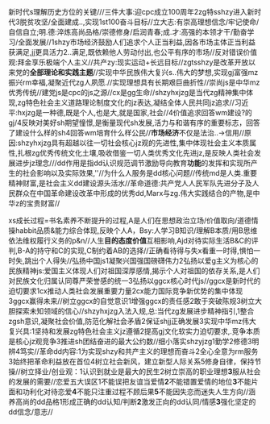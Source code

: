 新时代s理解历史方位的关键///三件大事:迎cpc成立100周年2zg特sshzy进入新时代3脱贫攻坚/全面建成..,实现1st100奋斗目标//立大志:有崇高理想信念/牢记使命/自信自立;明.德:淬炼高尚品格/崇德修身/启润青春;成.才:高强的本领才干/勤奋学习/全面发展//1shzy市场经济鼓励人们追求个人正当利益,因各市场主体正当利益获满足,jj更具活力2..满足,既依赖他人劳动付出,也公平有序的市场//反对错误价值观:拜金享乐极端个人主义//共产zy:现实运动+长远目标//zgtsshzy是改革开放以来党的**全部理论和实践主题**//实现中华民族伟大复兴s..伟大的梦想,实现gj富强mz振兴rm幸福,凝聚近代zg人夙愿.//实现理想具有长期艰巨曲折性//崇尚js是中华mz优秀传统//建党js是cpc的js之源//cx是gg生命//shzyhxjzg是当代zg精神集中体现,zg特色社会主义道路理论制度文化的jz表达,凝结全体人民共同jz追求//习近平:hxjzg是一种德,既是个人,也是大,就是国家,社会//4价值追求回答wm建设?的gj/4反映对美好sh期望憧憬,是衡量现代sh发展,活力与和谐有序的重要标志，回答了建设什么样的sh4回答wm培育什么样公民//**市场经济**不仅是法治..->信用//原因:shzyhxjzg具有超越以往一切社会核心jz观的先进性,集中体现社会主义本质属性,扎根zg优秀传统文化土壤,吸收借鉴一切人类优秀文化先进jz,是反映人类社会发展进步jz理念///dd作用是指dd认识规范调节激励导向教育**功能**的发挥和实现所产生的社会影响以及实际效果,''//为什么人服务是dd核心问题//传统md是人类.重要精神财富,是社会主义dd建设源头活水//革命道德:共产党人人民军队先进分子及人民群众在中国革命建设改革中形成的优秀dd,Marx与zg.伟大实践结合的产物,是中华z的宝贵财富//

xs成长过程=书名素养不断提升的过程,A是人们在思想政治立场/价值取向/道德情操habbit品质&能力综合体现,反映个人A，Bsy:人学习B知识/理解B本质/用B思维依法维权履行义务的p&n//人生**目的态度价值**互相影响,Ajd对待实际生活B&C的评判,B-A的持守和C的实现,C制约着AB的选择//正确看待得与失x看重一时得,惧怕一时失,跳出个人得失//弘扬中国js1凝聚兴国强国磅礴伟力2弘扬以爱g主义为核心的民族精神js:爱国主义体现人们对祖国深厚感情,揭示个人对祖国的依存关系,是人们对民族文化归属认同尊严荣誉感的统一3弘扬以ggcx核心时代js//ggcx是新时代的迫切要求1cx推动人类社会发展重要力量2cx能力国际竞争新优势的集中体现3ggcx赢得未来//树立ggcx的自觉意识1增强ggcx的责任感2敢于突破陈规3树立大胆探索未知领域的信心//shzyhxjzg入法入规,总:当代zg发展进步精神指引,1整合zgsh意识,凝聚社会价值,防范化解社会矛盾2保证shjj正确发展3实现中华mz伟大复兴具:1坚持和发展zg特色社会主义jz遵循2提高gj文化软实力迫切要求,.竞争本质是核心jz观竞争3推进sh团结奋进的最大公约数//细小落实shzyjzg1勤学2修德3明辨4笃实//革命dd内容:1为实现shzy和共产主义的理想而奋斗2全心全意为rm服务3始终把革命利益放在首位4树立社会新风，建立新型人际关系5修身自律，保持节操//树立择业/创业观：1认识到就业是最大的民生2树立崇高的职业理想**3**服从社会的发展的需要//恋爱五大误区1不能误把友谊当爱情**2**不能错置爱情的地位**3**不能片面和功利化对待恋爱**4**不能只注重过程不顾后果**5**不能因失恋而迷失人生方向//涵养高尚的dd品格1形成正确的dd认知/判断**2**激发正向的dd认同/情感**3**强化坚定的dd信念/意志//